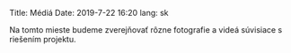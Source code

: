 Title: Médiá
Date: 2019-7-22 16:20
lang: sk

Na tomto mieste budeme zverejňovať rôzne fotografie a videá súvisiace
s riešením projektu.
